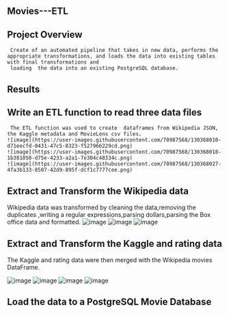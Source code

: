 ## Movies---ETL
##  Project Overview

     Create of an automated pipeline that takes in new data, performs the appropriate transformations, and loads the data into existing tables with final transformations and 
     loading  the data into an existing PostgreSQL database.
     
## Results
## Write an ETL function to read three data files 

     The ETL function was used to create  dataframes from Wikipedia JSON, the Kaggle metadata and MovieLens csv files.
    ![image](https://user-images.githubusercontent.com/70987568/130368010-d71eecfd-0431-47c5-8323-f527966229cd.png)
    ![image](https://user-images.githubusercontent.com/70987568/130368018-1b381050-d75e-4233-a2a1-7e304c48334c.png)
    ![image](https://user-images.githubusercontent.com/70987568/130368027-4fa3b133-8507-42d9-895f-dcf1c7777cee.png)


## Extract and Transform the Wikipedia data
  Wikipedia data was transformed by cleaning the data,removing the duplicates ,writing a regular expressions,parsing dollars,parsing the Box office data and formatted.
  ![image](https://user-images.githubusercontent.com/70987568/130368053-1c682fc3-acb4-4532-99b4-c66911ceba68.png)
  ![image](https://user-images.githubusercontent.com/70987568/130368065-c9b0354b-8d95-469c-a074-91337df2b76e.png)
  ![image](https://user-images.githubusercontent.com/70987568/130368076-e3e11a80-02fb-4b39-83d5-e8867c8d3461.png)



## Extract and Transform the Kaggle and rating data
   The Kaggle and rating data were then merged with the Wikipedia movies DataFrame.

![image](https://user-images.githubusercontent.com/70987568/130362348-42059375-5fab-4f10-b07c-f2f0c2e20cf4.png)
![image](https://user-images.githubusercontent.com/70987568/130362358-826b848e-93e2-40f2-9528-07dced668540.png)
![image](https://user-images.githubusercontent.com/70987568/130362371-2f2f135d-6f30-4c2e-9a7d-38e0664221f2.png)
![image](https://user-images.githubusercontent.com/70987568/130362481-c8b65c00-0dee-4611-96de-07ccf5077a3e.png)

## Load the data to a PostgreSQL Movie Database

